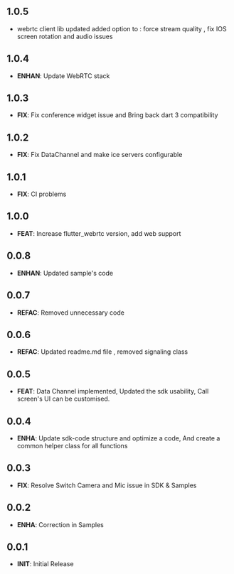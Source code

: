 ## 1.0.5
- webrtc client lib updated added option to : force stream quality , fix IOS screen rotation and audio issues

## 1.0.4

 - **ENHAN**: Update WebRTC stack

## 1.0.3

 - **FIX**: Fix conference widget issue and Bring back dart 3 compatibility

## 1.0.2

 - **FIX**: Fix DataChannel and make ice servers configurable

## 1.0.1

 - **FIX**: CI problems

## 1.0.0

 - **FEAT**: Increase flutter_webrtc version, add web support

## 0.0.8

 - **ENHAN**: Updated sample's code

## 0.0.7

 - **REFAC**: Removed unnecessary code

## 0.0.6

 - **REFAC**: Updated readme.md file , removed signaling class

## 0.0.5

 - **FEAT**: Data Channel implemented, Updated the sdk usability, Call screen's UI can be customised.

## 0.0.4

 - **ENHA**: Update sdk-code structure and optimize a code, And create a common helper class for all functions

## 0.0.3

 - **FIX**: Resolve Switch Camera and Mic issue in SDK & Samples

## 0.0.2

 - **ENHA**: Correction in Samples

## 0.0.1

 - **INIT**: Initial Release
